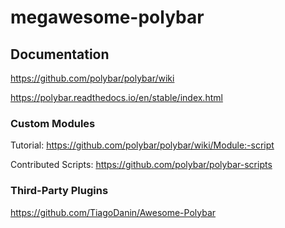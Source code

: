 # megawesome-polybar

## Documentation

https://github.com/polybar/polybar/wiki

https://polybar.readthedocs.io/en/stable/index.html

### Custom Modules

Tutorial: https://github.com/polybar/polybar/wiki/Module:-script

Contributed Scripts: https://github.com/polybar/polybar-scripts

### Third-Party Plugins

https://github.com/TiagoDanin/Awesome-Polybar
